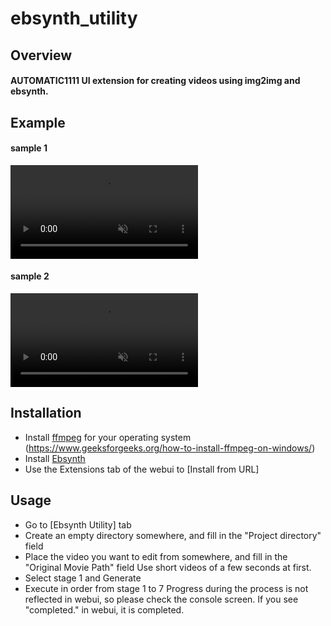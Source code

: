 # ebsynth_utility

## Overview
#### AUTOMATIC1111 UI extension for creating videos using img2img and ebsynth.

## Example
#### sample 1
<div><video controls src="https://user-images.githubusercontent.com/118420657/209951020-bee819b7-b8ef-48a9-8630-0e7c5c9a5d2f.mp4" muted="false"></video></div>

#### sample 2
<div><video controls src="https://user-images.githubusercontent.com/118420657/209951127-ff61671c-31aa-4e11-82f2-b3d9212c8748.mp4" muted="false"></video></div>

## Installation
- Install [ffmpeg](https://ffmpeg.org/) for your operating system
  (https://www.geeksforgeeks.org/how-to-install-ffmpeg-on-windows/)
- Install [Ebsynth](https://ebsynth.com/)
- Use the Extensions tab of the webui to [Install from URL]

## Usage
- Go to [Ebsynth Utility] tab
- Create an empty directory somewhere, and fill in the "Project directory" field
- Place the video you want to edit from somewhere, and fill in the "Original Movie Path" field
  Use short videos of a few seconds at first.
- Select stage 1 and Generate
- Execute in order from stage 1 to 7
  Progress during the process is not reflected in webui, so please check the console screen.
  If you see "completed." in webui, it is completed.


